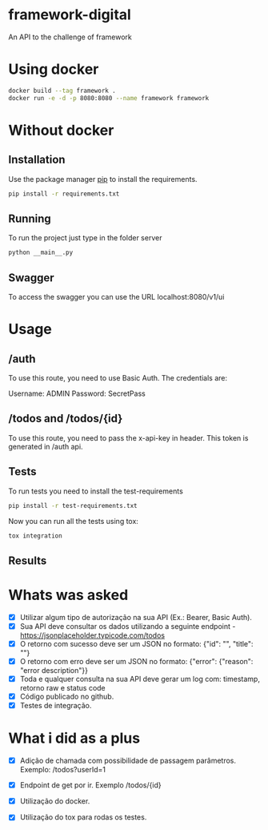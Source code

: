 # framework-digital

An API to the challenge of framework


# Using docker

```bash
docker build --tag framework .
docker run -e -d -p 8080:8080 --name framework framework
```

# Without docker

## Installation

Use the package manager [pip](https://pip.pypa.io/en/stable/) to install the requirements.

```bash
pip install -r requirements.txt
```

## Running

To run the project just type in the folder server

```bash
python __main__.py
```

## Swagger

To access the swagger you can use the URL localhost:8080/v1/ui

# Usage

## /auth

To use this route, you need to use Basic Auth. The credentials are:

Username: ADMIN
Password: SecretPass

## /todos and /todos/{id}

To use this route, you need to pass the x-api-key in header. This token is generated in /auth api.

## Tests

To run tests you need to install the test-requirements

```bash
pip install -r test-requirements.txt
```

Now you can run all the tests using tox:

```bash
tox integration
```


## Results

# Whats was asked
- [x] Utilizar algum tipo de autorização na sua API (Ex.: Bearer, Basic Auth).
- [x] Sua API deve consultar os dados utilizando a seguinte endpoint - https://jsonplaceholder.typicode.com/todos
- [x] O retorno com sucesso deve ser um JSON no formato: {"id": "", "title": ""}
- [x] O retorno com erro deve ser um JSON no formato: {"error": {"reason": "error description"}}
- [x] Toda e qualquer consulta na sua API deve gerar um log com: timestamp, retorno raw e status code
- [x] Código publicado no github.
- [x] Testes de integração.
  
 # What i did as a plus
- [x] Adição de chamada com possibilidade de passagem parâmetros. Exemplo: /todos?userId=1
- [x] Endpoint de get por ir. Exemplo /todos/{id}
- [x] Utilização do docker.
- [x] Utilização do tox para rodas os testes.
  

